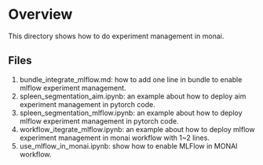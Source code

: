 # Overview
This directory shows how to do experiment management in monai.

## Files
1. bundle_integrate_mlflow.md: how to add one line in bundle to enable mlflow experiment management.
2. spleen_segmentation_aim.ipynb: an example about how to deploy aim experiment management in pytorch code.
3. spleen_segmentation_mlflow.ipynb: an example about how to deploy mlflow experiment management in pytorch code.
4. workflow_itegrate_mlflow.ipynb: an example about how to deploy mlflow experiment management in monai workflow with 1~2 lines.
5. use_mlflow_in_monai.ipynb: show how to enable MLFlow in MONAI workflow.

